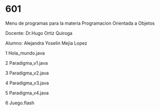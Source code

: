 # 601
Menu de programas para la materia Programacion Orientada a Objetos

Docente: Dr.Hugo Ortiz Quiroga

Alumno: Alejandra Yoselin Mejia Lopez

1 Hola_mundo.java

2 Paradigma_v1.java

3 Paradigma_v2.java

4 Paradigma_v3.java

5 Paradigma_v4.java

6 Juego.flash
